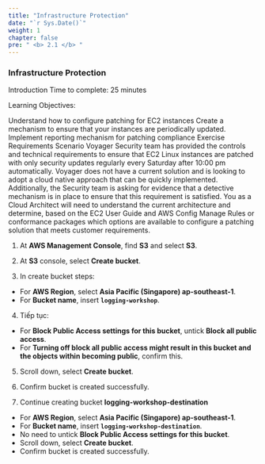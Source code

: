 ```yaml
---
title: "Infrastructure Protection"
date: "`r Sys.Date()`"
weight: 1
chapter: false
pre: " <b> 2.1 </b> "
---
```


### Infrastructure Protection

Introduction
Time to complete: 25 minutes

Learning Objectives:

Understand how to configure patching for EC2 instances
Create a mechanism to ensure that your instances are periodically updated.
Implement reporting mechanism for patching compliance
Exercise
Requirements Scenario
Voyager Security team has provided the controls and technical requirements to ensure that EC2 Linux instances are patched with only security updates regularly every Saturday after 10:00 pm automatically. Voyager does not have a current solution and is looking to adopt a cloud native approach that can be quickly implemented. Additionally, the Security team is asking for evidence that a detective mechanism is in place to ensure that this requirement is satisfied. You as a Cloud Architect will need to understand the current architecture and determine, based on the EC2 User Guide and AWS Config Manage Rules or conformance packages which options are available to configure a patching solution that meets customer requirements.

1. At **AWS Management Console**, find **S3** and select **S3**.

2. At **S3** console, select **Create bucket**.

3. In create bucket steps:

- For **AWS Region**, select **Asia Pacific (Singapore) ap-southeast-1**.
- For **Bucket name**, insert **`logging-workshop`**.

4. Tiếp tục:

- For **Block Public Access settings for this bucket**, untick **Block all public access**.
- For **Turning off block all public access might result in this bucket and the objects within becoming public**, confirm this.

5. Scroll down, select **Create bucket**.

6. Confirm bucket is created successfully.

7. Continue creating bucket **logging-workshop-destination**

- For **AWS Region**, select **Asia Pacific (Singapore) ap-southeast-1**.
- For **Bucket name**, insert **`logging-workshop-destination`**.
- No need to untick **Block Public Access settings for this bucket**.
- Scroll down, select **Create bucket**.
- Confirm bucket is created successfully.
